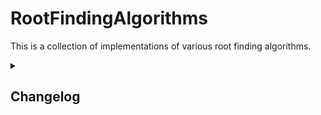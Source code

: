 # RootFindingAlgorithms
This is a collection of implementations of various root finding algorithms.

<details>
<summary><h2>Changelog</h2></summary>
<h3>19 Jul 2022</h3>
<ol>
    <li>Initial commit, including bisection method code for both <code>Mathematica</code> and <code>Python3</code>. More algorithmes / languages to come!
    <li>Later, swapped out the <code>.nb</code> file for a <code>.wl</code> instead.
</ol>
